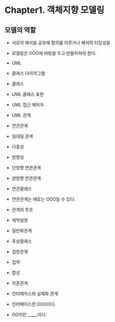 Chapter1. 객체지향 모델링
========================

## 모델의 역할
  * 서로의 해석을 공유해 합의를 이루거나 해석의 타당성을 



* 모델링은 OOO에 바탕을 두고 만들어져야 한다.
* UML
* 클래스 다이어그램
* 클래스
* UML 클래스 표현
* UML 접근 제어자
* UML 관계

* 연관관계
 * 일대일 관계
 * 다중성
 * 방향성
 * 단방향 연관관계
 * 양방향 연관관계
 * 연관클래스
 * 연관관계는 때로는 OOO일 수 있다.
 * 관계의 루프
 * 제약설정

* 일반화관계
 * 추상클래스

* 집한관계
 * 집약
 * 합성

* 의존관계

* 인터페이스와 실체화 관계
 * 인터페이스란 OOO이다.
 * OO이란 _____이다.
